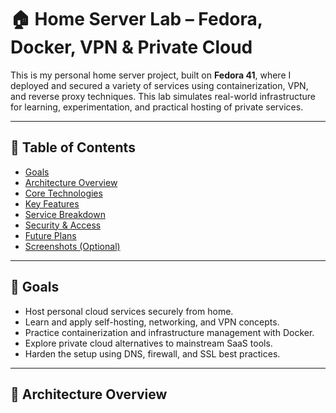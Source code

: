 # 🏠 Home Server Lab – Fedora, Docker, VPN & Private Cloud

This is my personal home server project, built on **Fedora 41**, where I deployed and secured a variety of services using containerization, VPN, and reverse proxy techniques. This lab simulates real-world infrastructure for learning, experimentation, and practical hosting of private services.

---

## 📌 Table of Contents

- [Goals](#goals)
- [Architecture Overview](#architecture-overview)
- [Core Technologies](#core-technologies)
- [Key Features](#key-features)
- [Service Breakdown](#service-breakdown)
- [Security & Access](#security--access)
- [Future Plans](#future-plans)
- [Screenshots (Optional)](#screenshots-optional)

---

## 🎯 Goals

- Host personal cloud services securely from home.
- Learn and apply self-hosting, networking, and VPN concepts.
- Practice containerization and infrastructure management with Docker.
- Explore private cloud alternatives to mainstream SaaS tools.
- Harden the setup using DNS, firewall, and SSL best practices.

---

## 🧩 Architecture Overview

